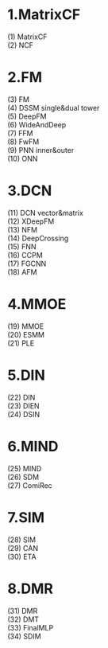 # 1.MatrixCF
(1) MatrixCF  
(2) NCF  

# 2.FM
(3) FM  
(4) DSSM    single&dual tower  
(5) DeepFM  
(6) WideAndDeep  
(7) FFM  
(8) FwFM  
(9) PNN     inner&outer  
(10) ONN  

# 3.DCN
(11) DCN     vector&matrix  
(12) XDeepFM  
(13) NFM  
(14) DeepCrossing  
(15) FNN  
(16) CCPM  
(17) FGCNN  
(18) AFM  

# 4.MMOE
(19) MMOE  
(20) ESMM  
(21) PLE  

# 5.DIN
(22) DIN  
(23) DIEN  
(24) DSIN

# 6.MIND
(25) MIND  
(26) SDM  
(27) ComiRec  

# 7.SIM
(28) SIM  
(29) CAN   
(30) ETA    

# 8.DMR
(31) DMR  
(32) DMT  
(33) FinalMLP  
(34) SDIM  


